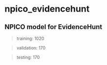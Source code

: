 # npico_evidencehunt

## NPICO model for EvidenceHunt

> training: 1020     

> validation: 170

> testing: 170
